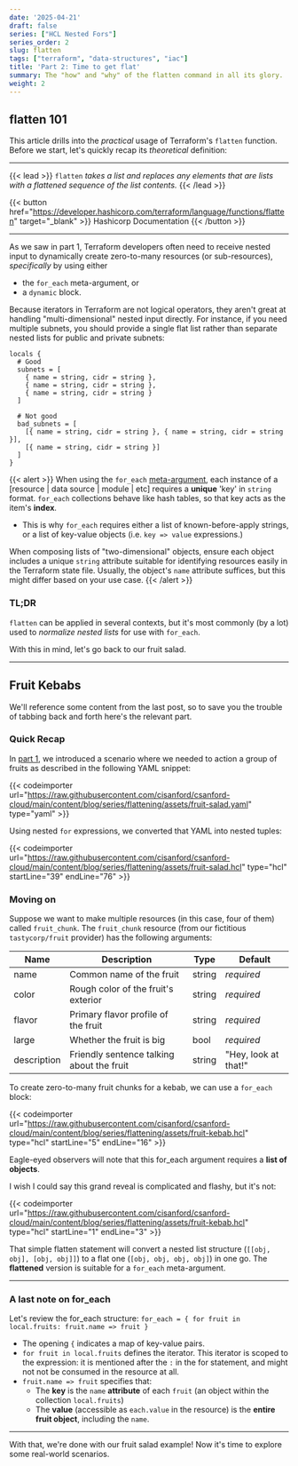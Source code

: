 ```yaml
---
date: '2025-04-21'
draft: false
series: ["HCL Nested Fors"]
series_order: 2
slug: flatten
tags: ["terraform", "data-structures", "iac"]
title: 'Part 2: Time to get flat'
summary: The "how" and "why" of the flatten command in all its glory.
weight: 2
---
```


## flatten 101

This article drills into the *practical* usage of Terraform's `flatten` function. Before we start, let's quickly recap its *theoretical* definition:

---

{{< lead >}}
`flatten` *takes a list and replaces any elements that are lists with a flattened sequence of the list contents.*
{{< /lead >}}

{{< button href="https://developer.hashicorp.com/terraform/language/functions/flatten" target="_blank"  >}}
Hashicorp Documentation
{{< /button >}}

---

As we saw in part 1, Terraform developers often need to receive nested input to dynamically create zero-to-many resources (or sub-resources), *specifically* by using either

- the `for_each` meta-argument, or
- a `dynamic` block.

Because iterators in Terraform are not logical operators, they aren't great at handling "multi-dimensional" nested input directly. For instance, if you need multiple subnets, you should provide a single flat list rather than separate nested lists for public and private subnets:

```hcl
locals {
  # Good
  subnets = [
    { name = string, cidr = string },
    { name = string, cidr = string },
    { name = string, cidr = string }
  ]

  # Not good
  bad_subnets = [
    [{ name = string, cidr = string }, { name = string, cidr = string }],
    [{ name = string, cidr = string }]
  ]
}
```

{{< alert >}}
When using the `for_each` [meta-argument](https://developer.hashicorp.com/terraform/language/meta-arguments/for_each), each instance of a [resource | data source | module | etc] requires a **unique** 'key' in `string` format. `for_each` collections behave like hash tables, so that key acts as the item's **index**. 
- This is why `for_each` requires either a list of known-before-apply strings, or a list of key-value objects (i.e. `key => value` expressions.)

When composing lists of "two-dimensional" objects, ensure each object includes a unique `string` attribute suitable for identifying resources easily in the Terraform state file. Usually, the object's `name` attribute suffices, but this might differ based on your use case.
{{< /alert >}}

### TL;DR

`flatten` can be applied in several contexts, but it's most commonly (by a lot) used to *normalize nested lists* for use with `for_each`.

With this in mind, let's go back to our fruit salad.

---

## Fruit Kebabs

We'll reference some content from the last post, so to save you the trouble of tabbing back and forth here's the relevant part.

### Quick Recap

In [part 1](../nested-for), we introduced a scenario where we needed to action a group of fruits as described in the following YAML snippet:

{{< codeimporter url="https://raw.githubusercontent.com/cisanford/csanford-cloud/main/content/blog/series/flattening/assets/fruit-salad.yaml" type="yaml" >}}

Using nested `for` expressions, we converted that YAML into nested tuples:

{{< codeimporter url="https://raw.githubusercontent.com/cisanford/csanford-cloud/main/content/blog/series/flattening/assets/fruit-salad.hcl" type="hcl" startLine="39" endLine="76" >}}

### Moving on

Suppose we want to make multiple resources (in this case, four of them) called `fruit_chunk`. The `fruit_chunk` resource (from our fictitious `tastycorp/fruit` provider) has the following arguments:

| Name        | Description                               | Type   | Default              |
|-------------|-------------------------------------------|--------|----------------------|
| name        | Common name of the fruit                  | string | *required*           |
| color       | Rough color of the fruit's exterior       | string | *required*           |
| flavor      | Primary flavor profile of the fruit       | string | *required*           |
| large       | Whether the fruit is big                  | bool   | *required*           |
| description | Friendly sentence talking about the fruit | string | "Hey, look at that!" |

To create zero-to-many fruit chunks for a kebab, we can use a `for_each` block:

{{< codeimporter url="https://raw.githubusercontent.com/cisanford/csanford-cloud/main/content/blog/series/flattening/assets/fruit-kebab.hcl" type="hcl" startLine="5" endLine="16" >}}

Eagle-eyed observers will note that this for_each argument requires a **list of objects**.

I wish I could say this grand reveal is complicated and flashy, but it's not:

{{< codeimporter url="https://raw.githubusercontent.com/cisanford/csanford-cloud/main/content/blog/series/flattening/assets/fruit-kebab.hcl" type="hcl" startLine="1" endLine="3" >}}

That simple flatten statement will convert a nested list structure (`[[obj, obj], [obj, obj]]`) to a flat one (`[obj, obj, obj, obj]`) in one go. The **flattened** version is suitable for a `for_each` meta-argument.

---

### A last note on for_each

Let's review the for_each structure:
`for_each = { for fruit in local.fruits: fruit.name => fruit }`
- The opening `{` indicates a map of key-value pairs.
- `for fruit in local.fruits` defines the  iterator. This iterator is scoped to the expression: it is mentioned after the `:` in the for statement, and might not not be consumed in the resource at all.
- `fruit.name => fruit` specifies that:
  - The **key** is the `name` **attribute** of each `fruit` (an object within the collection `local.fruits`)
  - The **value** (accessible as `each.value` in the resource) is the **entire fruit object**, including the `name`.

---

With that, we're done with our fruit salad example! Now it's time to explore some real-world scenarios.
